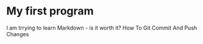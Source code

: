 # My first program

I am trrying to learn Markdown - is it worth it?
How To Git Commit And Push Changes